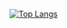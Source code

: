 [![Top Langs](https://github-readme-stats.vercel.app/api/top-langs/?username=travis544)](https://github.com/anuraghazra/github-readme-stats)
<div align="center">
  <img src="https://komarev.com/ghpvc/?username=travis544&style=flat-square&color=blue" alt=""/>
</div>
